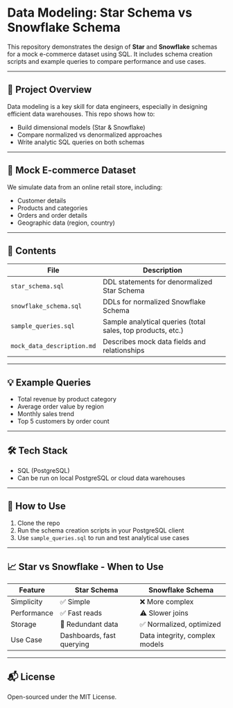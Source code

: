 # Data Modeling: Star Schema vs Snowflake Schema

This repository demonstrates the design of **Star** and **Snowflake** schemas for a mock e-commerce dataset using SQL. It includes schema creation scripts and example queries to compare performance and use cases.

---

## 📌 Project Overview

Data modeling is a key skill for data engineers, especially in designing efficient data warehouses. This repo shows how to:
- Build dimensional models (Star & Snowflake)
- Compare normalized vs denormalized approaches
- Write analytic SQL queries on both schemas

---

## 🛒 Mock E-commerce Dataset

We simulate data from an online retail store, including:
- Customer details
- Products and categories
- Orders and order details
- Geographic data (region, country)

---

## 📂 Contents

| File | Description |
|------|-------------|
| `star_schema.sql` | DDL statements for denormalized Star Schema |
| `snowflake_schema.sql` | DDLs for normalized Snowflake Schema |
| `sample_queries.sql` | Sample analytical queries (total sales, top products, etc.) |
| `mock_data_description.md` | Describes mock data fields and relationships |

---

## 💡 Example Queries

- Total revenue by product category
- Average order value by region
- Monthly sales trend
- Top 5 customers by order count

---

## 🛠️ Tech Stack

- SQL (PostgreSQL)
- Can be run on local PostgreSQL or cloud data warehouses

---

## 🧪 How to Use

1. Clone the repo
2. Run the schema creation scripts in your PostgreSQL client
3. Use `sample_queries.sql` to run and test analytical use cases

---

## 📈 Star vs Snowflake - When to Use

| Feature | Star Schema | Snowflake Schema |
|--------|-------------|------------------|
| Simplicity | ✅ Simple | ❌ More complex |
| Performance | ✅ Fast reads | ⚠️ Slower joins |
| Storage | 🔴 Redundant data | ✅ Normalized, optimized |
| Use Case | Dashboards, fast querying | Data integrity, complex models |

---

## 📬 License

Open-sourced under the MIT License.
